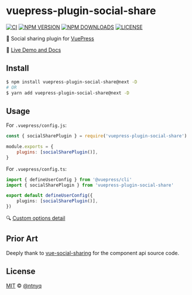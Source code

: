 # vuepress-plugin-social-share

[![CI](https://github.com/ntnyq/vuepress-plugin-social-share/workflows/CI/badge.svg)](https://github.com/ntnyq/vuepress-plugin-social-share/actions)
[![NPM VERSION](https://img.shields.io/npm/v/vuepress-plugin-social-share.svg)](https://www.npmjs.com/package/vuepress-plugin-social-share)
[![NPM DOWNLOADS](https://img.shields.io/npm/dy/vuepress-plugin-social-share.svg)](https://www.npmjs.com/package/vuepress-plugin-social-share)
[![LICENSE](https://img.shields.io/github/license/ntnyq/vuepress-plugin-social-share.svg)](https://github.com/ntnyq/vuepress-plugin-social-share/blob/master/LICENSE)

:mega: Social sharing plugin for [VuePress](https://vuepress.vuejs.org)

:book: [Live Demo and Docs](https://sns.goyfe.com)

## Install

```bash
$ npm install vuepress-plugin-social-share@next -D
# OR
$ yarn add vuepress-plugin-social-share@next -D
```

## Usage

For `.vuepress/config.js`:

```js
const { socialSharePlugin } = require('vuepress-plugin-social-share')

module.exports = {
    plugins: [socialSharePlugin()],
}
```

For `.vuepress/config.ts`:

```ts
import { defineUserConfig } from '@vuepress/cli'
import { socialSharePlugin } from 'vuepress-plugin-social-share'

export default defineUserConfig({
    plugins: [socialSharePlugin()],
})
```

:mag: [Custom options detail](https://sns.goyfe.com/guide)

## Prior Art

Deeply thank to [vue-social-sharing](https://github.com/nicolasbeauvais/vue-social-sharing) for the component api source code.

## License

[MIT](./LICENSE) &copy; [@ntnyq](https://github.com/ntnyq)
